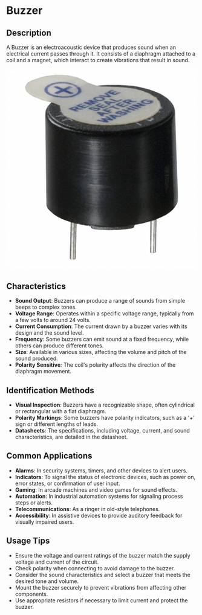 # **Buzzer**

## Description
A Buzzer is an electroacoustic device that produces sound when an electrical current passes through it. It consists of a diaphragm attached to a coil and a magnet, which interact to create vibrations that result in sound.

![Buzzer](../../imgs/buzzer.png)

## Characteristics

- **Sound Output**: Buzzers can produce a range of sounds from simple beeps to complex tones.
- **Voltage Range**: Operates within a specific voltage range, typically from a few volts to around 24 volts.
- **Current Consumption**: The current drawn by a buzzer varies with its design and the sound level.
- **Frequency**: Some buzzers can emit sound at a fixed frequency, while others can produce different tones.
- **Size**: Available in various sizes, affecting the volume and pitch of the sound produced.
- **Polarity Sensitive**: The coil's polarity affects the direction of the diaphragm movement.

## Identification Methods

- **Visual Inspection**: Buzzers have a recognizable shape, often cylindrical or rectangular with a flat diaphragm.
- **Polarity Markings**: Some buzzers have polarity indicators, such as a '+' sign or different lengths of leads.
- **Datasheets**: The specifications, including voltage, current, and sound characteristics, are detailed in the datasheet.

## Common Applications

- **Alarms**: In security systems, timers, and other devices to alert users.
- **Indicators**: To signal the status of electronic devices, such as power on, error states, or confirmation of user input.
- **Gaming**: In arcade machines and video games for sound effects.
- **Automation**: In industrial automation systems for signaling process steps or alerts.
- **Telecommunications**: As a ringer in old-style telephones.
- **Accessibility**: In assistive devices to provide auditory feedback for visually impaired users.

## Usage Tips

- Ensure the voltage and current ratings of the buzzer match the supply voltage and current of the circuit.
- Check polarity when connecting to avoid damage to the buzzer.
- Consider the sound characteristics and select a buzzer that meets the desired tone and volume.
- Mount the buzzer securely to prevent vibrations from affecting other components.
- Use appropriate resistors if necessary to limit current and protect the buzzer.
